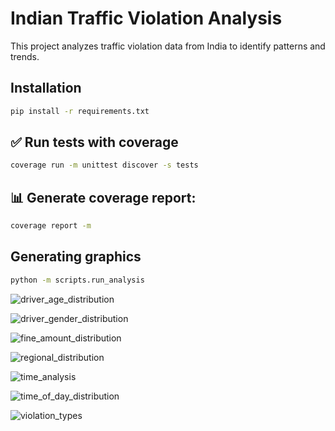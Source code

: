 # Indian Traffic Violation Analysis

This project analyzes traffic violation data from India to identify patterns and trends.

## Installation
```sh
pip install -r requirements.txt
```

## ✅ Run tests with coverage

```sh
coverage run -m unittest discover -s tests
```

## 📊 Generate coverage report:
```sh
coverage report -m
```


##  Generating graphics
```sh
python -m scripts.run_analysis
```

![driver_age_distribution](https://github.com/user-attachments/assets/5f225547-d8be-46cd-8cb7-2c9131e44906)


![driver_gender_distribution](https://github.com/user-attachments/assets/a48e3087-7f3a-4534-8ceb-2616422bfbc3)


![fine_amount_distribution](https://github.com/user-attachments/assets/dcce5712-ddfd-4f32-a80e-9095d327aa46)


![regional_distribution](https://github.com/user-attachments/assets/531d176a-266d-4a00-a61d-4ca9dd796271)


![time_analysis](https://github.com/user-attachments/assets/b3194d54-ad31-4431-afd1-adc0353831b7)


![time_of_day_distribution](https://github.com/user-attachments/assets/5bd74f9d-7204-4e08-ae48-4cdac0301800)


![violation_types](https://github.com/user-attachments/assets/46855acb-7c1d-4906-a14e-4dbf85e200a8)





